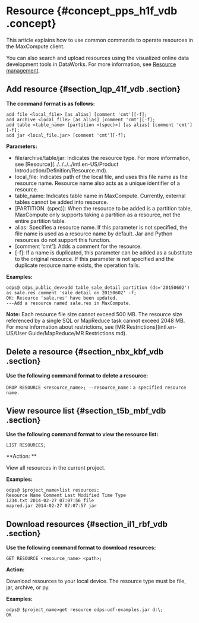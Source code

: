 # Resource {#concept_pps_h1f_vdb .concept}

This article explains how to use common commands to operate resources in the MaxCompute client.

You can also search and upload resources using the visualized online data development tools in DataWorks. For more information, see [Resource management](https://www.alibabacloud.com/help/doc-detail/56960.html).

## Add resource {#section_lqp_41f_vdb .section}

**The command format is as follows:**

```
add file <local_file> [as alias] [comment 'cmt'][-f];
add archive <local_file> [as alias] [comment 'cmt'][-f];
add table <table_name> [partition <(spec)>] [as alias] [comment 'cmt'][-f];
add jar <local_file.jar> [comment 'cmt'][-f];
```

**Parameters:**

-   file/archive/table/jar: Indicates the resource type. For more information, see [Resource](../../../../intl.en-US/Product Introduction/Definition/Resource.md).
-   local\_file: Indicates path of the local file, and uses this file name as the resource name. Resource name also acts as a unique identifier of a resource.
-   table\_name: Indicates table name in MaxCompute. Currently, external tables cannot be added into resource.
-   \[PARTITION  \(spec\)\]: When the resource to be added is a partition table, MaxCompute only supports taking a partition as a resource, not the entire partition table.
-   alias: Specifies a resource name. If this parameter is not specified, the file name is used as a resource name by default. Jar and Python resources do not support this function.
-   \[comment ‘cmt’\]: Adds a comment for the resource.
-   \[-f\]: If a name is duplicated, this parameter can be added as a substitute to the original resource. If this parameter is not specified and the duplicate resource name exists, the operation fails.

**Examples:**

```
odps@ odps_public_dev>add table sale_detail partition (ds='20150602') as sale.res comment 'sale detail on 20150602' -f;
OK: Resource 'sale.res' have been updated.
---Add a resource named sale.res in MaxCompute.
```

**Note:** Each resource file size cannot exceed 500 MB. The resource size referenced by a single SQL or MapReduce task cannot exceed 2048 MB. For more information about restrictions, see [MR Restrictions](intl.en-US/User Guide/MapReduce/MR Restrictions.md).

## Delete a resource {#section_nbx_kbf_vdb .section}

**Use the following command format to delete a resource:**

```
DROP RESOURCE <resource_name>; --resource_name：a specified resource name.
```

## View resource list {#section_t5b_mbf_vdb .section}

****Use the following command format to view the resource list**:**

```
LIST RESOURCES; 
```

**Action: **

View all resources in the current project.

**Examples:**

```
odps@ $project_name>list resources;
Resource Name Comment Last Modified Time Type
1234.txt 2014-02-27 07:07:56 file
mapred.jar 2014-02-27 07:07:57 jar
```

## Download resources {#section_il1_rbf_vdb .section}

****Use the following command format to download resources:****

```
GET RESOURCE <resource_name> <path>;
```

**Action:**

Download resources to your local device. The resource type must be file, jar, archive, or py.

**Examples:**

```
odps@ $project_name>get resource odps-udf-examples.jar d:\;
OK
```

